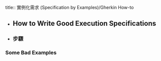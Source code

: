 title:: 實例化需求 (Specification by Examples)/Gherkin How-to

- ## How to Write Good Execution Specifications
- ### 步驟
### Some Bad Examples